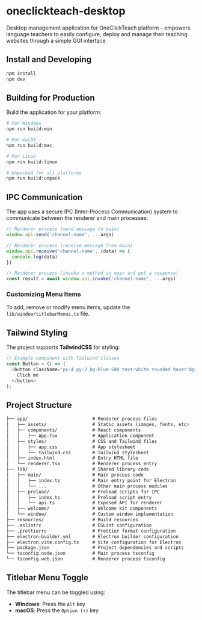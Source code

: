 # oneclickteach-desktop
Desktop management application for OneClickTeach platform - empowers language teachers to easily configure, deploy and manage their teaching websites through a simple GUI interface


## Install and Developing

```bash
npm install
npm dev

```

## Building for Production

Build the application for your platform:

```bash
# For Windows
npm run build:win

# For macOS
npm run build:mac

# For Linux
npm run build:linux

# Unpacked for all platforms
npm run build:unpack
```

## IPC Communication

The app uses a secure IPC (Inter-Process Communication) system to communicate between the renderer and main processes:

```ts
// Renderer process (send message to main)
window.api.send('channel-name', ...args)

// Renderer process (receive message from main)
window.api.receive('channel-name', (data) => {
  console.log(data)
})

// Renderer process (invoke a method in main and get a response)
const result = await window.api.invoke('channel-name', ...args)
```

### Customizing Menu Items

To add, remove or modify menu items, update the `lib/window/titlebarMenus.ts` file.

## Tailwind Styling

The project supports **TailwindCSS** for styling:

```ts
// Example component with Tailwind classes
const Button = () => (
  <button className="px-4 py-2 bg-blue-500 text-white rounded hover:bg-blue-600">
    Click me
  </button>
);
```

## Project Structure

<!-- prettier-ignore-start -->
```markdown
├── app/                        # Renderer process files
│   ├── assets/                 # Static assets (images, fonts, etc)
│   ├── components/             # React components
│   │   ├── App.tsx             # Application component
│   ├── styles/                 # CSS and Tailwind files
│   │   ├── app.css             # App stylesheet
│   │   └── tailwind.css        # Tailwind stylesheet
│   ├── index.html              # Entry HTML file
│   └── renderer.tsx            # Renderer process entry
├── lib/                        # Shared library code
│   ├── main/                   # Main process code
│   │   ├── index.ts            # Main entry point for Electron
│   │   └── ...                 # Other main process modules
│   ├── preload/                # Preload scripts for IPC
│   │   ├── index.ts            # Preload script entry
│   │   └── api.ts              # Exposed API for renderer
│   ├── welcome/                # Welcome kit components
│   └── window/                 # Custom window implementation
├── resources/                  # Build resources
├── .eslintrc                   # ESLint configuration
├── .prettierrc                 # Prettier format configuration
├── electron-builder.yml        # Electron builder configuration
├── electron.vite.config.ts     # Vite configuration for Electron
├── package.json                # Project dependencies and scripts
└── tsconfig.node.json          # Main process tsconfig
└── tsconfig.web.json           # Renderer process tsconfig

```
<!-- prettier-ignore-end -->

## Titlebar Menu Toggle

The titlebar menu can be toggled using:

- **Windows**: Press the `Alt` key
- **macOS**: Press the `Option (⌥)` key
